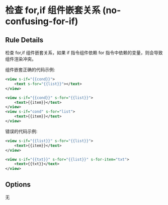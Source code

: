 # 检查 for,if 组件嵌套关系 (no-confusing-for-if)


## Rule Details

检查 for,if 组件嵌套关系，如果 if 指令组件依赖 for 指令中依赖的变量，则会导致组件渲染冲突。

组件嵌套正确的代码示例:

```xml
<view s-if="{{cond}}">
    <text s-for="{{list}}"></text>
</view>

<view s-if="{{cond}}" s-for="{{list}}">
    <text>{{item}}</text>
</view>
<view s-if="cond" s-for="list">
    <text>{{item}}</text>
</view>
```

错误的代码示例:

```xml
<view s-if="{{list}}" s-for="{{list}}">
    <text>{{item}}</text>
</view>

<view s-if="{{txt}}" s-for="{{list}}" s-for-item="txt">
    <text>{{txt}}</text>
</view>
```

## Options

无